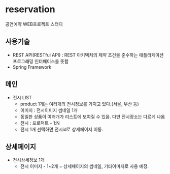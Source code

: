 # reservation
공연예약 WEB프로젝트 스터디

## 사용기술
* REST API(RESTful API) : REST 아키텍처의 제약 조건을 준수하는 애플리케이션 프로그래밍 인터페이스를 뜻함
* Spring Framework

## 메인
* 전시 LIST
  * product 1개는 여러개의 전시정보를 가지고 있다.(서울, 부산 등)
  * 이미지 : 전시이미지 썸네일 1개
  * 동일한 상품이 여러개가 리스트에 보여질 수 있음. 다만 전시장소는 다르게 나옴
  * 전시 : 프로덕트 - 1:N
  * 전시 1개 선택하면 전시id로 상세페이지 이동.

## 상세페이지
* 전시상세정보 1개
  * 전시 이미지 - 1~2개 = 상세페이지의 썸네일, 기타이미지로 사용 예정.
